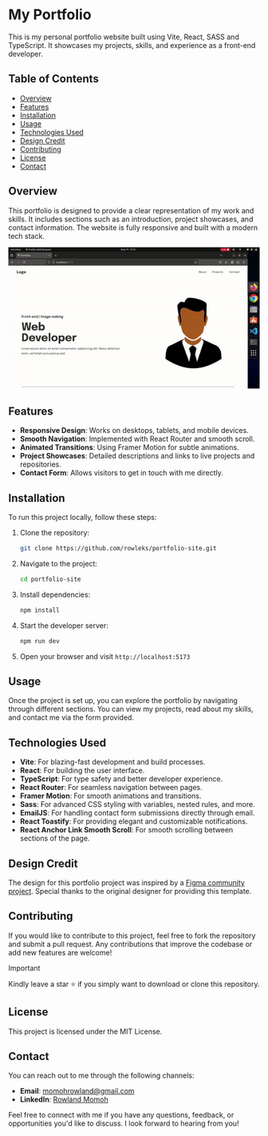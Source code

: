 # My Portfolio

This is my personal portfolio website built using Vite, React, SASS and TypeScript. It showcases my projects, skills, and experience as a front-end developer.

## Table of Contents

- [Overview](#overview)
- [Features](#features)
- [Installation](#installation)
- [Usage](#usage)
- [Technologies Used](#technologies-used)
- [Design Credit](#design-credit)
- [Contributing](#contributing)
- [License](#license)
- [Contact](#contact)

## Overview

This portfolio is designed to provide a clear representation of my work and skills. It includes sections such as an introduction, project showcases, and contact information. The website is fully responsive and built with a modern tech stack.

![Project Demo](./demo-vid.gif)

## Features

- **Responsive Design**: Works on desktops, tablets, and mobile devices.
- **Smooth Navigation**: Implemented with React Router and smooth scroll.
- **Animated Transitions**: Using Framer Motion for subtle animations.
- **Project Showcases**: Detailed descriptions and links to live projects and repositories.
- **Contact Form**: Allows visitors to get in touch with me directly.

## Installation

To run this project locally, follow these steps:

1. Clone the repository:

   ```bash
   git clone https://github.com/rowleks/portfolio-site.git
   ```
2. Navigate to the project:

   ```bash
   cd portfolio-site
   ```
3. Install dependencies:

   ```bash
   npm install
   ```
4. Start the developer server:

   ```bash
   npm run dev
   ```
5. Open your browser and visit `http://localhost:5173`

## Usage

Once the project is set up, you can explore the portfolio by navigating through different sections. You can view my projects, read about my skills, and contact me via the form provided.

## Technologies Used

- **Vite**: For blazing-fast development and build processes.
- **React**: For building the user interface.
- **TypeScript**: For type safety and better developer experience.
- **React Router**: For seamless navigation between pages.
- **Framer Motion**: For smooth animations and transitions.
- **Sass**: For advanced CSS styling with variables, nested rules, and more.
- **EmailJS**: For handling contact form submissions directly through email.
- **React Toastify**: For providing elegant and customizable notifications.
- **React Anchor Link Smooth Scroll**: For smooth scrolling between sections of the page.

## Design Credit

The design for this portfolio project was inspired by a [Figma community project](https://www.figma.com/design/Oa2LTmxlix6tsvUs09P4mu/Portfolio-website-template---Edit-your-portfolio-and-get-your-website-live-(Community)?node-id=0-1&t=EPQmbGZksz155RZq-0). Special thanks to the original designer for providing this template.

## Contributing

If you would like to contribute to this project, feel free to fork the repository and submit a pull request. Any contributions that improve the codebase or add new features are welcome!
> [!IMPORTANT]
> Kindly leave a star :star: if you simply want to download or clone this repository.

## License

This project is licensed under the MIT License.

## Contact

You can reach out to me through the following channels:

- **Email**: [momohrowland@gmail.com](mailto:momohrowland@gmail.com)
- **LinkedIn**: [Rowland Momoh](https://www.linkedin.com/in/rowland-momoh-b32a7a22a/)

Feel free to connect with me if you have any questions, feedback, or opportunities you'd like to discuss. I look forward to hearing from you!
